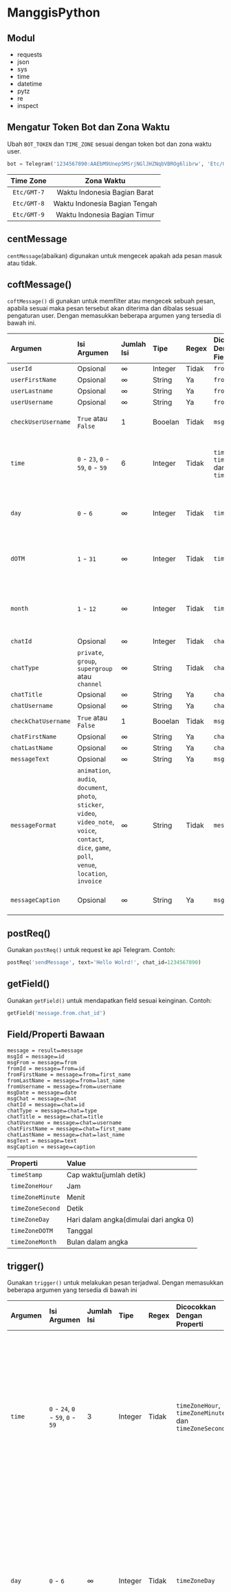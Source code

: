 # ManggisPython

## Modul

- requests
- json
- sys
- time
- datetime
- pytz
- re
- inspect

## Mengatur Token Bot dan Zona Waktu

Ubah `BOT_TOKEN` dan `TIME_ZONE` sesuai dengan token bot dan zona waktu user.

```python
bot = Telegram('1234567890:AAEbM9Unep5MSrjNGlJHZNqbVBROg6librw', 'Etc/GMT-7')
```

| Time Zone | Zona Waktu |
| :-: | :-: |
| `Etc/GMT-7` | Waktu Indonesia Bagian Barat |
| `Etc/GMT-8` | Waktu Indonesia Bagian Tengah |
| `Etc/GMT-9` | Waktu Indonesia Bagian Timur |

## centMessage

`centMessage`(abaikan) digunakan untuk mengecek apakah ada pesan masuk atau tidak. 

## coftMessage()

`coftMessage()` di gunakan untuk memfilter atau mengecek sebuah pesan, apabila sesuai maka pesan tersebut akan diterima dan dibalas sesuai pengaturan user. Dengan memasukkan beberapa argumen yang tersedia di bawah ini.

| Argumen | Isi Argumen | Jumlah Isi | Tipe | Regex | Dicocokkan Dengan Field/Properti | Deskripsi |
| :- | :- | :- | :- | :- | :- | :- |
| `userId` | Opsional | ∞ | Integer | Tidak | `fromId` | Mengecek id user. |
| `userFirstName` | Opsional | ∞ | String | Ya | `fromFirstName` | Mengecek nama depan user. |
| `userLastname` | Opsional | ∞ | String | Ya | `fromLastName` | Mengecek nama akhir user. |
| `userUsername` | Opsional | ∞ | String | Ya | `fromUsername` | Mengecek username user. |
| `checkUserUsername` | `True` atau `False` | 1 | Booelan | Tidak | `msgFrom` | Mengecek apakah user menggunakan username atau tidak. `True` untuk Ya, `False` untuk tidak. |
| `time` | `0` - `23`, `0` - `59`, `0` - `59` | 6 | Integer | Tidak | `timeZoneHour`, `timeZoneMinute` dan `timeZoneSecond` | Mengecek apakah waktu dimana pesan diterima sama seperti yang telah di atur di argumen `time`. Contoh `time=[1, 30, 30, 23, 0, 5]`, artinya hanya menerima pesan di antara jam `01.30.30` sampai `23.00.05`. |
| `day` | `0` - `6` | ∞ | Integer | Tidak | `timeZoneDay` | Mengecek apakah hari dimana pesan diterima sama seperti yang telah di atur di argumen `day`. Contoh `day=[0, 5]`, artinya hanya menerima pesan di hari `Ahad` dan `Kamis`. |
| `dOTM` | `1` - `31` | ∞ | Integer | Tidak | `timeZoneDOTM` | Mengecek apakah tanggal dimana pesan diterima sama seperti yang telah di atur di argumen `dOTM`. Contoh `dOTM=[29, 3]`, artinya hanya menerima pesan di tanggal `29` dan `3`. |
| `month` | `1` - `12` | ∞ | Integer | Tidak | `timeZoneMonth` | Mengecek apakah bulan dimana pesan diterima sama seperti yang telah di atur di argumen `month`. Contoh `month=[2, 11]`, artinya hanya menerima pesan di bulan `Februari` dan `November`. |
| `chatId` | Opsional | ∞ | Integer | Tidak | `chatId` | Mengecek id chat. |
| `chatType` | `private`, `group`, `supergroup` atau `channel` | ∞ | String | Tidak | `chatType` | Mengecek tipe chat. Isi argumen bisa saja berbeda, tergantung pada tipe chat yang tersedia di `https://core.telegram.org/bots/api`. |
| `chatTitle` | Opsional | ∞ | String | Ya | `chatTitle` | Mengecek title chat. |
| `chatUsername` | Opsional | ∞ | String | Ya | `chatUsername` | Mengecek usename chat. |
| `checkChatUsername` | `True` atau `False` | 1 | Booelan | Tidak | `msgChat` | Mengecek apakah chat menggunakan username atau tidak. |
| `chatFirstName` | Opsional | ∞ | String | Ya | `chatFirstName` | Mengecek nama depan chat. |
| `chatLastName` | Opsional | ∞ | String | Ya | `chatLastName` | Mengecek nama akhir chat. |
| `messageText` | Opsional | ∞ | String | Ya | `msgText` | Mengecek teks pesan. |
| `messageFormat` | `animation`, `audio`, `document`, `photo`, `sticker`, `video`, `video_note`, `voice`, `contact`, `dice`, `game`, `poll`, `venue`, `location`, `invoice` | ∞ | String | Tidak | `message` | Mengecek format pesan. Isi argumen bisa saja berbeda, tergantung pada format pesan di `https://core.telegram.org/bots/api` |
| `messageCaption` | Opsional | ∞ | String | Ya | `msgCaption` | Mengecek caption dari pesan `animation`, `audio`, `document`, `photo`, `video`, `atau` `voice`. |

## postReq()

Gunakan `postReq()` untuk request ke api Telegram. Contoh:

```python
postReq('sendMessage', text='Hello Wolrd!', chat_id=1234567890)
```

## getField()

Gunakan `getField()` untuk mendapatkan field sesuai keinginan. Contoh:

```python
getField('message.from.chat_id')
```

## Field/Properti Bawaan

```
message = result⪼message
msgId = message⪼id
msgFrom = message⪼from
fromId = message⪼from⪼id
fromFirstName = message⪼from⪼first_name
fromLastName = message⪼from⪼last_name
fromUsername = message⪼from⪼username
msgDate = message⪼date
msgChat = message⪼chat
chatId = message⪼chat⪼id
chatType = message⪼chat⪼type
chatTitle = message⪼chat⪼title
chatUsername = message⪼chat⪼username
chatFirstName = message⪼chat⪼first_name
chatLastName = message⪼chat⪼last_name
msgText = message⪼text
msgCaption = message⪼caption
```

| Properti | Value |
| :- | :- |
| `timeStamp` | Cap waktu(jumlah detik) |
| `timeZoneHour` | Jam |
| `timeZoneMinute` | Menit |
| `timeZoneSecond` | Detik |
| `timeZoneDay` | Hari dalam angka(dimulai dari angka 0) |
| `timeZoneDOTM` | Tanggal |
| `timeZoneMonth` | Bulan dalam angka |


## trigger()

Gunakan `trigger()` untuk melakukan pesan terjadwal. Dengan memasukkan beberapa argumen yang tersedia di bawah ini

| Argumen | Isi Argumen | Jumlah Isi | Tipe | Regex | Dicocokkan Dengan Properti | Deskripsi |
| :- | :- | :- | :- | :- | :- | :- |
| `time` | `0` - `24`, `0` - `59`, `0` - `59` | 3 | Integer | Tidak | `timeZoneHour`, `timeZoneMinute` dan `timeZoneSecond` | Mengecek apakah waktu dimana pesan diterima sama seperti yang telah di atur di argumen `time`. Contoh `time=[1, 30, 0]`, artinya hanya menerima di jam `01.30.00`. |
| `day` | `0` - `6` | ∞ | Integer | Tidak | `timeZoneDay` | Mengecek apakah hari sekarang sama seperti yang telah di atur di argumen `day`. Contoh `day=[0, 5]`, artinya hanya menerima di hari `Ahad` dan `Kamis`. |
| `dOTM` | `1` - `31` | ∞ | Integer | Tidak | `timeZoneDOTM` | Mengecek apakah tanggal sekarang sama seperti yang telah di atur di argumen `dOTM`. Contoh `dOTM=[29, 3]`, artinya hanya menerima di tanggal `29` dan `3`. |
| `month` | `1` - `12` | ∞ | Integer | Tidak | `timeZoneMonth` | Mengecek apakah bulan sekarang sama seperti yang telah di atur di argumen `month`. Contoh `month=[2, 11]`, artinya hanya menerima di bulan `Februari` dan `November`. |
| `timeStamp` | Opsional | ∞ | Integer | Tidak | `timeStamp` | Mengecek apakah `timeStamp` sekarang sama seperti yang telah di atur di argumen `timeStamp`. |

> `trigger()` mempunyai cooldown 10 detik.

## Contoh

```python
from module import Telegram

bot = Telegram('5813820926:AAEbN9Unep4MSrjMGlJHZNqbVKROg9librw', 'Etc/GMT-7')

while True:
    if bot.centMessage:
        if bot.coftMessage(messageText=['/start'], chatType=['private']):
            bot.postReq('sendMessage', reply_to_message_id=bot.msgId, chat_id=bot.chatId, text='Hai kak!')
        elif bot.coftMessage(messageFormat=['photo']):
            bot.postReq('sendMessage', text='Hemm...', chat_id=bot.getField('message.chat.id'))
        elif bot.coftMessage(messageText=['/time'], time=[7, 18, 00, 9, 53, 00]):
            bot.postReq('sendMessage', chat_id=bot.chatId, text='Saat ini bot online!')
        elif bot.coftMessage(messageText=['/time']):
            bot.postReq('sendMessage', chat_id=bot.chatId, text='Saat ini bot offline!')
        elif bot.coftMessage(messageFormat=['contact']):
            bot.postReq('sendMessage', chat_id=bot.chatId, text='Nomor siapa itu kak?', reply_to_message_id=bot.msgId)
        elif bot.coftMessage(messageText=['/namadepan'], userFirstName=['admin']):
            bot.postReq('sendMessage', chat_id=bot.chatId, text=f'Anda adalah {bot.fromFirstName}')
        elif bot.coftMessage(messageText=['/namadepan']):
            bot.postReq('sendMessage', chat_id=bot.chatId, text='Anda bukan admin\!, silahkan ubah nama depan anda dengan *admin*', parse_mode='MarkdownV2')
        elif bot.coftMessage(messageText=['/day'], day=[3]):
            bot.postReq('sendMessage', text='Sekarang hari rabu!', chat_id=bot.chatId)
        elif bot.coftMessage(messageText=['/start'], chatType=['group'], chatTitle=['Tes Bot']):
            bot.postReq('sendMessage', chat_i=bot.chatId, text=f'Hai member group{bot.chatTitle}')
    if bot.trigger(time=[21, 10, 00], dOTM=[34] day=[0], month=[1, 2]):
        bot.postReq('sendMessage', chat_id=bot.chatId, text='Sekarang jam 21:10:00!')
```

Agar lebih mudah untuk dipahami bisa di tulis seperti di bawah ini

```python
from module import Telegram

bot = Telegram('5813820926:AAEbN9Unep4MSrjMGlJHZNqbVKROg9librw', 'Etc/GMT-7')

while True:
    if bot.centMessage:
        if bot.coftMessage(messageText=['/start'], chatType=['private']):
            bot.postReq('sendMessage', reply_to_message_id=bot.msgId, chat_id=bot.chatId, text='Hai kak!')
            
        elif bot.coftMessage(messageFormat=['photo']):
            bot.postReq('sendMessage', text='Hemm...', chat_id=bot.getField('message.chat.id'))
            
        elif bot.coftMessage(messageText=['/time'], time=[7, 18, 00, 9, 53, 00]):
            bot.postReq('sendMessage', chat_id=bot.chatId, text='Saat ini bot online!')
            
        elif bot.coftMessage(messageText=['/time']):
            bot.postReq('sendMessage', chat_id=bot.chatId, text='Saat ini bot offline!')
            
        elif bot.coftMessage(messageFormat=['contact']):
            bot.postReq('sendMessage', chat_id=bot.chatId, text='Nomor siapa itu kak?', reply_to_message_id=bot.msgId)
            
        elif bot.coftMessage(messageText=['/namadepan'], userFirstName=['admin']):
            bot.postReq('sendMessage', chat_id=bot.chatId, text=f'Anda adalah {bot.fromFirstName}')
            
        elif bot.coftMessage(messageText=['/namadepan']):
            bot.postReq('sendMessage', chat_id=bot.chatId, text='Anda bukan admin\!, silahkan ubah nama depan anda dengan *admin*', parse_mode='MarkdownV2')
            
        elif bot.coftMessage(messageText=['/day'], day=[3]):
            bot.postReq('sendMessage', text='Sekarang hari rabu!', chat_id=bot.chatId)
            
        elif bot.coftMessage(messageText=['/start'], chatType=['group'], chatTitle=['Tes Bot']):
            bot.postReq('sendMessage', chat_i=bot.chatId, text=f'Hai member group{bot.chatTitle}')
            
    if bot.trigger(time=[21, 10, 00], dOTM=[34] day=[0], month=[1, 2]):
        bot.postReq('sendMessage', chat_id=bot.chatId, text='Sekarang jam 21:10:00!')
```

## Lisensi

Lihat lisensi di file LICENSE
